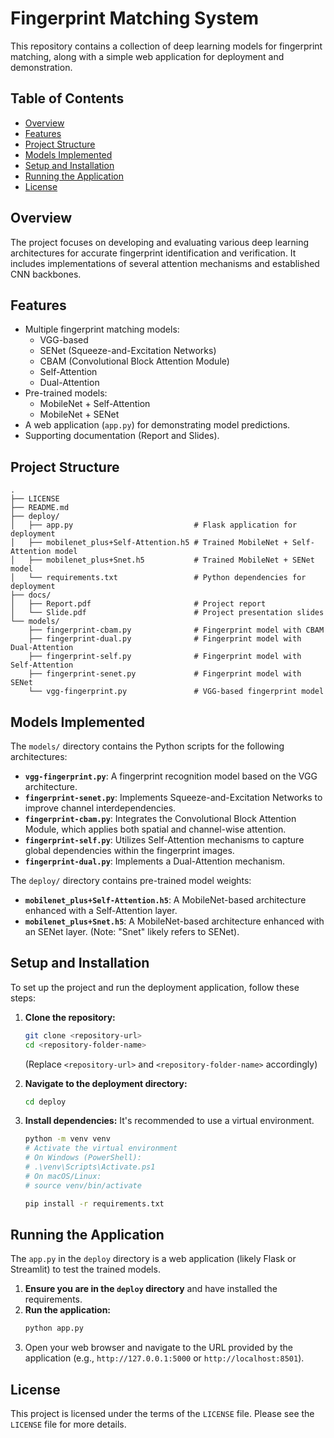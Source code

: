 # Fingerprint Matching System

This repository contains a collection of deep learning models for fingerprint matching, along with a simple web application for deployment and demonstration.

## Table of Contents
- [Overview](#overview)
- [Features](#features)
- [Project Structure](#project-structure)
- [Models Implemented](#models-implemented)
- [Setup and Installation](#setup-and-installation)
- [Running the Application](#running-the-application)
- [License](#license)

## Overview
The project focuses on developing and evaluating various deep learning architectures for accurate fingerprint identification and verification. It includes implementations of several attention mechanisms and established CNN backbones.

## Features
- Multiple fingerprint matching models:
    - VGG-based
    - SENet (Squeeze-and-Excitation Networks)
    - CBAM (Convolutional Block Attention Module)
    - Self-Attention
    - Dual-Attention
- Pre-trained models:
    - MobileNet + Self-Attention
    - MobileNet + SENet
- A web application (`app.py`) for demonstrating model predictions.
- Supporting documentation (Report and Slides).

## Project Structure
```
.
├── LICENSE
├── README.md
├── deploy/
│   ├── app.py                           # Flask application for deployment
│   ├── mobilenet_plus+Self-Attention.h5 # Trained MobileNet + Self-Attention model
│   ├── mobilenet_plus+Snet.h5           # Trained MobileNet + SENet model
│   └── requirements.txt                 # Python dependencies for deployment
├── docs/
│   ├── Report.pdf                       # Project report
│   └── Slide.pdf                        # Project presentation slides
└── models/
    ├── fingerprint-cbam.py              # Fingerprint model with CBAM
    ├── fingerprint-dual.py              # Fingerprint model with Dual-Attention
    ├── fingerprint-self.py              # Fingerprint model with Self-Attention
    ├── fingerprint-senet.py             # Fingerprint model with SENet
    └── vgg-fingerprint.py               # VGG-based fingerprint model
```

## Models Implemented
The `models/` directory contains the Python scripts for the following architectures:
- **`vgg-fingerprint.py`**: A fingerprint recognition model based on the VGG architecture.
- **`fingerprint-senet.py`**: Implements Squeeze-and-Excitation Networks to improve channel interdependencies.
- **`fingerprint-cbam.py`**: Integrates the Convolutional Block Attention Module, which applies both spatial and channel-wise attention.
- **`fingerprint-self.py`**: Utilizes Self-Attention mechanisms to capture global dependencies within the fingerprint images.
- **`fingerprint-dual.py`**: Implements a Dual-Attention mechanism.

The `deploy/` directory contains pre-trained model weights:
- **`mobilenet_plus+Self-Attention.h5`**: A MobileNet-based architecture enhanced with a Self-Attention layer.
- **`mobilenet_plus+Snet.h5`**: A MobileNet-based architecture enhanced with an SENet layer. (Note: "Snet" likely refers to SENet).

## Setup and Installation
To set up the project and run the deployment application, follow these steps:

1.  **Clone the repository:**
    ```bash
    git clone <repository-url>
    cd <repository-folder-name>
    ```
    (Replace `<repository-url>` and `<repository-folder-name>` accordingly)

2.  **Navigate to the deployment directory:**
    ```bash
    cd deploy
    ```

3.  **Install dependencies:**
    It's recommended to use a virtual environment.
    ```bash
    python -m venv venv
    # Activate the virtual environment
    # On Windows (PowerShell):
    # .\venv\Scripts\Activate.ps1
    # On macOS/Linux:
    # source venv/bin/activate

    pip install -r requirements.txt
    ```

## Running the Application
The `app.py` in the `deploy` directory is a web application (likely Flask or Streamlit) to test the trained models.

1.  **Ensure you are in the `deploy` directory** and have installed the requirements.
2.  **Run the application:**
    ```bash
    python app.py
    ```
3.  Open your web browser and navigate to the URL provided by the application (e.g., `http://127.0.0.1:5000` or `http://localhost:8501`).

## License
This project is licensed under the terms of the `LICENSE` file. Please see the `LICENSE` file for more details.